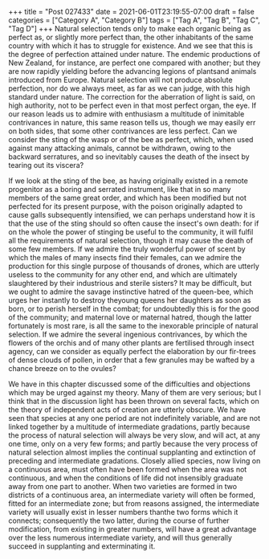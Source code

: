 +++
title = "Post 027433"
date = 2021-06-01T23:19:55-07:00
draft = false
categories = ["Category A", "Category B"]
tags = ["Tag A", "Tag B", "Tag C", "Tag D"]
+++
Natural selection tends only to make each organic being as perfect as, or slightly more perfect than, the other inhabitants of the same country with which it has to struggle for existence. And we see that this is the degree of perfection attained under nature. The endemic productions of New Zealand, for instance, are perfect one compared with another; but they are now rapidly yielding before the advancing legions of plantsand animals introduced from Europe. Natural selection will not produce absolute perfection, nor do we always meet, as far as we can judge, with this high standard under nature. The correction for the aberration of light is said, on high authority, not to be perfect even in that most perfect organ, the eye. If our reason leads us to admire with enthusiasm a multitude of inimitable contrivances in nature, this same reason tells us, though we may easily err on both sides, that some other contrivances are less perfect. Can we consider the sting of the wasp or of the bee as perfect, which, when used against many attacking animals, cannot be withdrawn, owing to the backward serratures, and so inevitably causes the death of the insect by tearing out its viscera?

If we look at the sting of the bee, as having originally existed in a remote progenitor as a boring and serrated instrument, like that in so many members of the same great order, and which has been modified but not perfected for its present purpose, with the poison originally adapted to cause galls subsequently intensified, we can perhaps understand how it is that the use of the sting should so often cause the insect's own death: for if on the whole the power of stinging be useful to the community, it will fulfil all the requirements of natural selection, though it may cause the death of some few members. If we admire the truly wonderful power of scent by which the males of many insects find their females, can we admire the production for this single purpose of thousands of drones, which are utterly useless to the community for any other end, and which are ultimately slaughtered by their industrious and sterile sisters? It may be difficult, but we ought to admire the savage instinctive hatred of the queen-bee, which urges her instantly to destroy theyoung queens her daughters as soon as born, or to perish herself in the combat; for undoubtedly this is for the good of the community; and maternal love or maternal hatred, though the latter fortunately is most rare, is all the same to the inexorable principle of natural selection. If we admire the several ingenious contrivances, by which the flowers of the orchis and of many other plants are fertilised through insect agency, can we consider as equally perfect the elaboration by our fir-trees of dense clouds of pollen, in order that a few granules may be wafted by a chance breeze on to the ovules?

We have in this chapter discussed some of the difficulties and objections which may be urged against my theory. Many of them are very serious; but I think that in the discussion light has been thrown on several facts, which on the theory of independent acts of creation are utterly obscure. We have seen that species at any one period are not indefinitely variable, and are not linked together by a multitude of intermediate gradations, partly because the process of natural selection will always be very slow, and will act, at any one time, only on a very few forms; and partly because the very process of natural selection almost implies the continual supplanting and extinction of preceding and intermediate gradations. Closely allied species, now living on a continuous area, must often have been formed when the area was not continuous, and when the conditions of life did not insensibly graduate away from one part to another. When two varieties are formed in two districts of a continuous area, an intermediate variety will often be formed, fitted for an intermediate zone; but from reasons assigned, the intermediate variety will usually exist in lesser numbers thanthe two forms which it connects; consequently the two latter, during the course of further modification, from existing in greater numbers, will have a great advantage over the less numerous intermediate variety, and will thus generally succeed in supplanting and exterminating it.
